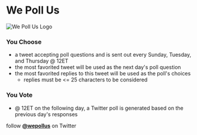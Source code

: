# We Poll Us

![We Poll Us Logo](https://pbs.twimg.com/profile_images/1398693815217758214/fli630lU_200x200.png)

### You Choose
* a tweet accepting poll questions and is sent out every Sunday, Tuesday, and Thursday @ 12ET
* the most favorited tweet will be used as the next day's poll question
* the most favorited replies to this tweet will be used as the poll's choices
  * replies must be <= 25 characters to be considered
### You Vote
* @ 12ET on the following day, a Twitter poll is generated based on the previous day's responses

follow [__@wepollus__](https://twitter.com/wepollus) on Twitter
